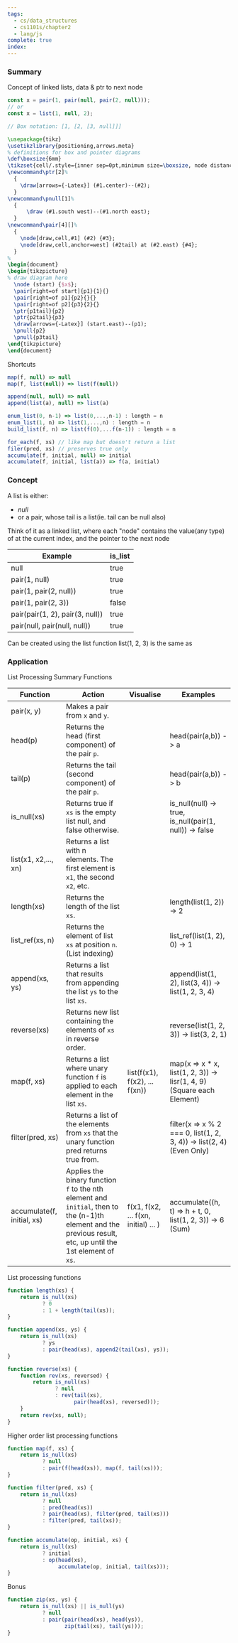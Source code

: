 ```yaml
---
tags:
  - cs/data_structures
  - cs1101s/chapter2
  - lang/js
complete: true
index:
---
```


### Summary
Concept of linked lists, data & ptr to next node
```js
const x = pair(1, pair(null, pair(2, null)));
// or
const x = list(1, null, 2);

// Box notation: [1, [2, [3, null]]]
```
```tikz
\usepackage{tikz}
\usetikzlibrary{positioning,arrows.meta}
% definitions for box and pointer diagrams
\def\boxsize{6mm}
\tikzset{cell/.style={inner sep=0pt,minimum size=\boxsize, node distance=2em and 3.5em}}
\newcommand\ptr[2]%
  {
    \draw[arrows={-Latex}] (#1.center)--(#2);
  }
\newcommand\pnull[1]%
  {
      \draw (#1.south west)--(#1.north east);
  }
\newcommand\pair[4][]%
  {
    \node[draw,cell,#1] (#2) {#3};
    \node[draw,cell,anchor=west] (#2tail) at (#2.east) {#4};
  }
% 
\begin{document}
\begin{tikzpicture}
% draw diagram here
  \node (start) {$x$};
  \pair[right=of start]{p1}{1}{}
  \pair[right=of p1]{p2}{}{}
  \pair[right=of p2]{p3}{2}{}
  \ptr{p1tail}{p2}
  \ptr{p2tail}{p3}
  \draw[arrows={-Latex}] (start.east)--(p1);
  \pnull{p2}
  \pnull{p3tail}
\end{tikzpicture}
\end{document}
```

Shortcuts
```js
map(f, null) => null
map(f, list(null)) => list(f(null))

append(null, null) => null
append(list(a), null) => list(a)

enum_list(0, n-1) => list(0,...,n-1) : length = n
enum_list(1, n) => list(1,...,n) : length = n
build_list(f, n) => list(f(0),...f(n-1)) : length = n

for_each(f, xs) // like map but doesn't return a list
filer(pred, xs) // preserves true only
accumulate(f, initial, null) => initial
accumulate(f, initial, list(a)) => f(a, initial)
```

### Concept
A list is either:
- _null_ 
- or a pair, whose tail is a list(ie. tail can be null also)

Think of it as a linked list, where each "node" contains the value(any type) of at the current index, and the pointer to the next node

| Example                         | is_list |
| ------------------------------- | ------- |
| null                            | true    |
| pair(1, null)                   | true    |
| pair(1, pair(2, null))          | true    |
| pair(1, pair(2, 3))             | false   |
| pair(pair(1, 2), pair(3, null)) | true    |
| pair(null, pair(null, null))    | true    |
Can be created using the list function
list(1, 2, 3) is the same as 

### Application
List Processing Summary Functions

| Function                   | Action                                                                                                                                                           | Visualise                            | Examples                                                                 |
| -------------------------- | ---------------------------------------------------------------------------------------------------------------------------------------------------------------- | ------------------------------------ | ------------------------------------------------------------------------ |
| pair(x, y)                 | Makes a pair from `x` and `y`.                                                                                                                                   |                                      |                                                                          |
| head(p)                    | Returns the head (first component) of the pair `p`.                                                                                                              |                                      | head(pair(a,b)) -> a                                                     |
| tail(p)                    | Returns the tail (second component) of the pair `p`.                                                                                                             |                                      | head(pair(a,b)) -> b                                                     |
| is_null(xs)                | Returns true if `xs` is the empty list null, and false otherwise.                                                                                                |                                      | is_null(null) -> true, is_null(pair(1, null)) -> false                   |
| list(x1, x2,..., xn)       | Returns a list with n elements. The first element is `x1`, the second `x2`, etc.                                                                                 |                                      |                                                                          |
| length(xs)                 | Returns the length of the list `xs`.                                                                                                                             |                                      | length(list(1, 2)) -> 2                                                  |
| list_ref(xs, n)            | Returns the element of list `xs` at position `n`. (List indexing)                                                                                                |                                      | list_ref(list(1, 2), 0) -> 1                                             |
| append(xs, ys)             | Returns a list that results from appending the list `ys` to the list `xs`.                                                                                       |                                      | append(list(1, 2), list(3, 4)) -> list(1, 2, 3, 4)                       |
| reverse(xs)                | Returns new list containing the elements of `xs` in reverse order.                                                                                               |                                      | reverse(list(1, 2, 3)) -> list(3, 2, 1)                                  |
| map(f, xs)                 | Returns a list where unary function `f` is applied to each element in the list `xs`.                                                                             | list(f(x1), f(x2), ... f(xn))        | map(x => x * x, list(1, 2, 3)) -> lisr(1, 4, 9)<br>(Square each Element) |
| filter(pred, xs)           | Returns a list of the elements from `xs` that the unary function pred returns true from.                                                                         |                                      | filter(x => x % 2 === 0, list(1, 2, 3, 4)) -> list(2, 4)<br>(Even Only)  |
| accumulate(f, initial, xs) | Applies the binary function `f` to the nth element and `initial`, then to the (n-1)th<br>element and the previous result, etc, up until the 1st element of `xs`. | f(x1, f(x2, ... f(xn, initial) ... ) | accumulate((h, t) => h + t, 0, list(1, 2, 3)) -> 6<br>(Sum)              |
List processing functions
```js
function length(xs) { 
	return is_null(xs)            
		   ? 0             
		   : 1 + length(tail(xs));
}

function append(xs, ys) {     
	return is_null(xs)            
		   ? ys            
		   : pair(head(xs), append2(tail(xs), ys));
}

function reverse(xs) {
	function rev(xs, reversed) {
		return is_null(xs)
			   ? null
			   : rev(tail(xs),
				     pair(head(xs), reversed)));
	}
	return rev(xs, null);
}
```
Higher order list processing functions
```js
function map(f, xs) {
	return is_null(xs)            
		   ? null            
		   : pair(f(head(xs)), map(f, tail(xs)));
}

function filter(pred, xs) {
	return is_null(xs)
		   ? null            
		   : pred(head(xs))            
		   ? pair(head(xs), filter(pred, tail(xs)))            
		   : filter(pred, tail(xs));
} 

function accumulate(op, initial, xs) {     
	return is_null(xs)            
		   ? initial            
		   : op(head(xs),                  
				accumulate(op, initial, tail(xs)));
} 
```
Bonus
```js
function zip(xs, ys) {
	return is_null(xs) || is_null(ys)
		   ? null
		   : pair(pair(head(xs), head(ys)),
				  zip(tail(xs), tail(ys)));
}
```